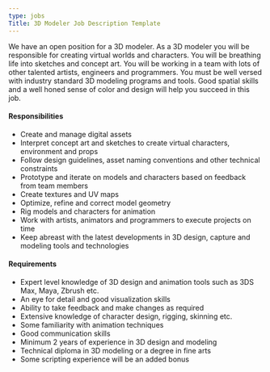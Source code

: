 ```yaml
---
type: jobs
Title: 3D Modeler Job Description Template
---
```


We have an open position for a 3D modeler. As a 3D modeler you will be responsible for creating virtual worlds and characters. You will be breathing life into sketches and concept art. You will be working in a team with lots of other talented artists, engineers and programmers. You must be well versed with industry standard 3D modeling programs and tools. Good spatial skills and a well honed sense of color and design will help you succeed in this job.

#### Responsibilities
 * Create and manage digital assets
 * Interpret concept art and sketches to create virtual characters, environment and props
 * Follow design guidelines, asset naming conventions and other technical constraints
 * Prototype and iterate on models and characters based on feedback from team members
 * Create textures and UV maps
 * Optimize, refine and correct model geometry
 * Rig models and characters for animation
 * Work with artists, animators and programmers to execute projects on time
 * Keep abreast with the latest developments in 3D design, capture and modeling tools and technologies

#### Requirements
 * Expert level knowledge of 3D design and animation tools such as 3DS Max, Maya, Zbrush etc.
 * An eye for detail and good visualization skills
 * Ability to take feedback and make changes as required
 * Extensive knowledge of character design, rigging, skinning etc.
 * Some familiarity with animation techniques
 * Good communication skills
 * Minimum 2 years of experience in 3D design and modeling
 * Technical diploma in 3D modeling or a degree in fine arts
 * Some scripting experience will be an added bonus